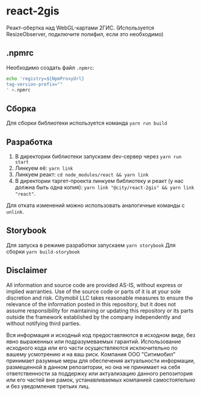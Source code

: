 # react-2gis

Реакт-обертка над WebGL-картами 2ГИС. (Используется ResizeObserver, подключите полифил, если это необходимо)

.npmrc
---

Необходимо создать файл `.npmrc`:

```bash
echo 'registry=${NpmProxyUrl}
tag-version-prefix=""
' >.npmrc
```

## Сборка

Для сборки библиотеки используется команда `yarn run build`

## Разработка

1. В директории библиотеки запускаем dev-сервер через `yarn run start`
2. Линкуем её: `yarn link`
3. Линкуем реакт: `cd node_modules/react && yarn link`
5. В директории таргет-проекта линкуем библиотеку и реакт (у нас должна быть одна копия): `yarn link "@city/react-2gis" && yarn link "react"`.

Для отката изменений можно использовать аналогичные команды с `unlink`.

## Storybook

Для запуска в режиме разработки запускаем `yarn storybook`
Для сборки `yarn build-storybook`

## Disclaimer

All information and source code are provided AS-IS, without express or implied warranties.
Use of the source code or parts of it is at your sole discretion and risk.
Citymobil LLC takes reasonable measures to ensure the relevance of the information posted in this repository, but it does not assume responsibility for maintaining or updating this repository or its parts outside the framework established by the company independently and without notifying third parties.

Вся информация и исходный код предоставляются в исходном виде, без явно выраженных или подразумеваемых гарантий. Использование исходного кода или его части осуществляются исключительно по вашему усмотрению и на ваш риск. Компания ООО "Ситимобил" принимает разумные меры для обеспечения актуальности информации, размещенной в данном репозитории, но она не принимает на себя ответственности за поддержку или актуализацию данного репозитория или его частей вне рамок, устанавливаемых компанией самостоятельно и без уведомления третьих лиц.
